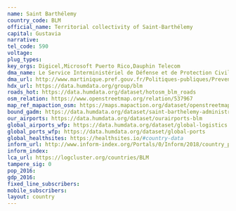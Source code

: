 ```yaml
---
name: Saint Barthélemy
country_code: BLM
official_name: Territorial collectivity of Saint-Barthélemy
capital: Gustavia
narrative:
tel_code: 590
voltage:
plug_types:
key_orgs: Digicel,Microsoft Puerto Rico,Dauphin Telecom
dma_name: Le Service Interministériel de Défense et de Protection Civile
dma_url: http://www.martinique.pref.gouv.fr/Politiques-publiques/Prevention-de-la-delinquance-securite-civile-securite-publique-et-routiere/Les-acteurs-de-la-securite-civile
hdx_url: https://data.humdata.org/group/blm
roads_hot: https://data.humdata.org/dataset/hotosm_blm_roads
osm_relation: https://www.openstreetmap.org/relation/537967
map_ref_mapaction_osm: https://maps.mapaction.org/dataset/openstreetmap-of-saint-barts
bound_gadm: https://data.humdata.org/dataset/saint-barthelemy-administrative-level-1-department-boundary
our_airports: https://data.humdata.org/dataset/ourairports-blm
global_airports_wfp: https://data.humdata.org/dataset/global-logistics
global_ports_wfp: https://data.humdata.org/dataset/global-ports
global_healthsites: https://healthsites.io/#country-data
inform_url: http://www.inform-index.org/Portals/0/Inform/2018/country_profiles/BLM.pdf
inform_index:
lca_url: https://logcluster.org/countries/BLM
tampere_sig: 0
pop_2016:
gdp_2016:
fixed_line_subscribers:
mobile_subscribers:
layout: country
---
```

